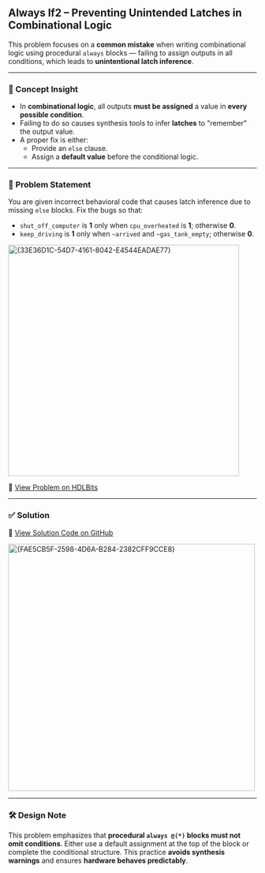 ## Always If2 – Preventing Unintended Latches in Combinational Logic

This problem focuses on a **common mistake** when writing combinational logic using procedural `always` blocks — failing to assign outputs in all conditions, which leads to **unintentional latch inference**.

---

### 🧠 Concept Insight  
- In **combinational logic**, all outputs **must be assigned** a value in **every possible condition**.
- Failing to do so causes synthesis tools to infer **latches** to "remember" the output value.
- A proper fix is either:
  - Provide an `else` clause.
  - Assign a **default value** before the conditional logic.

---

### 📘 Problem Statement  
You are given incorrect behavioral code that causes latch inference due to missing `else` blocks. Fix the bugs so that:

- `shut_off_computer` is **1** only when `cpu_overheated` is **1**; otherwise **0**.
- `keep_driving` is **1** only when `~arrived` and `~gas_tank_empty`; otherwise **0**.

<img width="468" alt="{33E36D1C-54D7-4161-8042-E4544EADAE77}" src="https://github.com/user-attachments/assets/425de0e1-9846-4899-81a0-6ce993d11b6d" />

🔗 [View Problem on HDLBits](https://hdlbits.01xz.net/wiki/Always_if2)

---

### ✅ Solution  
📄 [View Solution Code on GitHub](https://github.com/EswarAdithya011/HDLBits/blob/main/Problem%20Sets/2.%20Verilog%20Language/2.4%20Procedures/2.4.4%20If%20statement%20latches/always_if2.v)

<img width="500" alt="{FAE5CB5F-2598-4D6A-B284-2382CFF9CCE8}" src="https://github.com/user-attachments/assets/1b8349c5-caa6-49de-b7df-5c2b50baae5d" />

---

### 🛠 Design Note  
This problem emphasizes that **procedural `always @(*)` blocks must not omit conditions**. Either use a default assignment at the top of the block or complete the conditional structure. This practice **avoids synthesis warnings** and ensures **hardware behaves predictably**.
